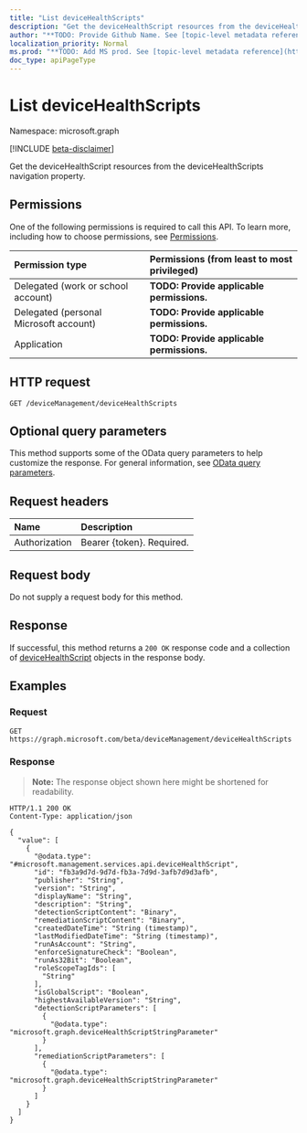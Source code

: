 ```yaml
---
title: "List deviceHealthScripts"
description: "Get the deviceHealthScript resources from the deviceHealthScripts navigation property."
author: "**TODO: Provide Github Name. See [topic-level metadata reference](https://msgo.azurewebsites.net/add/document/guidelines/metadata.html#topic-level-metadata)**"
localization_priority: Normal
ms.prod: "**TODO: Add MS prod. See [topic-level metadata reference](https://msgo.azurewebsites.net/add/document/guidelines/metadata.html#topic-level-metadata)**"
doc_type: apiPageType
---
```


# List deviceHealthScripts
Namespace: microsoft.graph

[!INCLUDE [beta-disclaimer](../../includes/beta-disclaimer.md)]

Get the deviceHealthScript resources from the deviceHealthScripts navigation property.

## Permissions
One of the following permissions is required to call this API. To learn more, including how to choose permissions, see [Permissions](/graph/permissions-reference).

|Permission type|Permissions (from least to most privileged)|
|:---|:---|
|Delegated (work or school account)|**TODO: Provide applicable permissions.**|
|Delegated (personal Microsoft account)|**TODO: Provide applicable permissions.**|
|Application|**TODO: Provide applicable permissions.**|

## HTTP request

<!-- {
  "blockType": "ignored"
}
-->
``` http
GET /deviceManagement/deviceHealthScripts
```

## Optional query parameters
This method supports some of the OData query parameters to help customize the response. For general information, see [OData query parameters](/graph/query-parameters).

## Request headers
|Name|Description|
|:---|:---|
|Authorization|Bearer {token}. Required.|

## Request body
Do not supply a request body for this method.

## Response

If successful, this method returns a `200 OK` response code and a collection of [deviceHealthScript](../resources/devicehealthscript.md) objects in the response body.

## Examples

### Request
<!-- {
  "blockType": "request",
  "name": "list_devicehealthscript"
}
-->
``` http
GET https://graph.microsoft.com/beta/deviceManagement/deviceHealthScripts
```


### Response
>**Note:** The response object shown here might be shortened for readability.
<!-- {
  "blockType": "response",
  "truncated": true,
  "@odata.type": "Collection(microsoft.management.services.api.deviceHealthScript)"
}
-->
``` http
HTTP/1.1 200 OK
Content-Type: application/json

{
  "value": [
    {
      "@odata.type": "#microsoft.management.services.api.deviceHealthScript",
      "id": "fb3a9d7d-9d7d-fb3a-7d9d-3afb7d9d3afb",
      "publisher": "String",
      "version": "String",
      "displayName": "String",
      "description": "String",
      "detectionScriptContent": "Binary",
      "remediationScriptContent": "Binary",
      "createdDateTime": "String (timestamp)",
      "lastModifiedDateTime": "String (timestamp)",
      "runAsAccount": "String",
      "enforceSignatureCheck": "Boolean",
      "runAs32Bit": "Boolean",
      "roleScopeTagIds": [
        "String"
      ],
      "isGlobalScript": "Boolean",
      "highestAvailableVersion": "String",
      "detectionScriptParameters": [
        {
          "@odata.type": "microsoft.graph.deviceHealthScriptStringParameter"
        }
      ],
      "remediationScriptParameters": [
        {
          "@odata.type": "microsoft.graph.deviceHealthScriptStringParameter"
        }
      ]
    }
  ]
}
```


